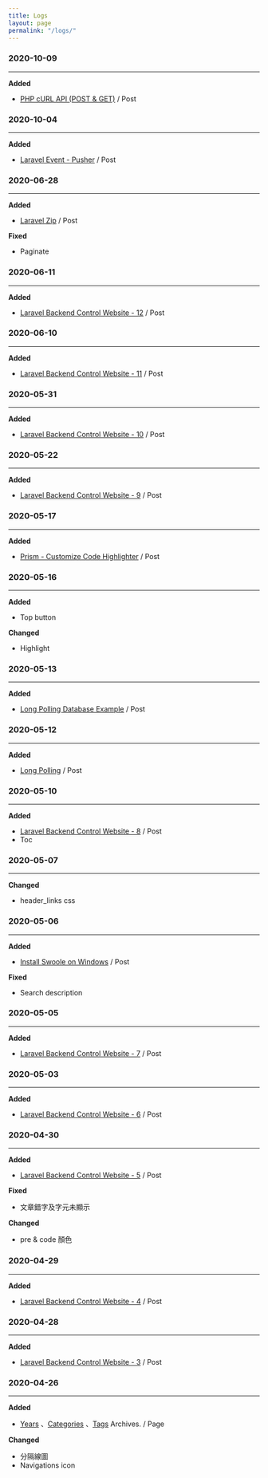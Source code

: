 ```yaml
---
title: Logs
layout: page
permalink: "/logs/"
---
```


### 2020-10-09
---
**Added**
* [PHP cURL API (POST & GET)](https://jhuei.com/code/2020/10/09/php-curl-api.html) / Post

### 2020-10-04
---
**Added**
* [Laravel Event - Pusher](https://jhuei.com/code/2020/10/04/laravel-event-pusher.html) / Post

### 2020-06-28
---
**Added**
* [Laravel Zip](https://jhuei.com/code/2020/06/28/laravel-zip.html) / Post

**Fixed**
* Paginate

### 2020-06-11
---
**Added**
* [Laravel Backend Control Website - 12](https://jhuei.com/code/2020/06/11/laravel-myweb-12.html) / Post

### 2020-06-10
---
**Added**
* [Laravel Backend Control Website - 11](https://jhuei.com/code/2020/06/10/laravel-myweb-11.html) / Post


### 2020-05-31
---
**Added**
* [Laravel Backend Control Website - 10](https://jhuei.com/code/2020/05/31/laravel-myweb-10.html) / Post

### 2020-05-22
---
**Added**
* [Laravel Backend Control Website - 9](https://jhuei.com/code/2020/05/17/prism-highlighter.html) / Post

### 2020-05-17
---
**Added**
* [Prism - Customize Code Highlighter](https://jhuei.com/code/2020/05/13/long-polling-example.html) / Post

### 2020-05-16
---
**Added**
* Top button

**Changed**
* Highlight

### 2020-05-13
---
**Added**
* [Long Polling Database Example](https://jhuei.com/code/2020/05/12/long-polling.html) / Post

### 2020-05-12
---
**Added**
* [Long Polling](https://jhuei.com/code/2020/05/12/long-polling.html) / Post


### 2020-05-10
---
**Added**
* [Laravel Backend Control Website - 8](https://jhuei.com/code/2020/05/10/laravel-myweb-8.html) / Post
* Toc

### 2020-05-07
---
**Changed**
* header_links css

### 2020-05-06
---
**Added**
* [Install Swoole on Windows](https://jhuei.com/execution/2020/05/06/swoole-install-on-windows.html) / Post

**Fixed**
* Search description

### 2020-05-05
---
**Added**
* [Laravel Backend Control Website - 7](https://jhuei.com/code/2020/05/05/laravel-myweb-7.html) / Post

### 2020-05-03
---
**Added**
* [Laravel Backend Control Website - 6](https://jhuei.com/code/2020/05/03/laravel-myweb-6.html) / Post

### 2020-04-30
---
**Added**
* [Laravel Backend Control Website - 5](https://jhuei.com/code/2020/04/30/laravel-myweb-5.html) / Post

**Fixed**
* 文章錯字及字元未顯示

**Changed**
* pre & code 顏色

### 2020-04-29
---
**Added**
* [Laravel Backend Control Website - 4](https://jhuei.com/code/2020/04/29/laravel-myweb-4.html) / Post

### 2020-04-28
---
**Added**
* [Laravel Backend Control Website - 3](https://jhuei.com/code/2020/04/28/laravel-myweb-3.html) / Post

### 2020-04-26
---
**Added**
* [Years](https://jhuei.com/archives/) 、[Categories](https://jhuei.com/categories/) 、[Tags](https://jhuei.com/tags/)  Archives. / Page

**Changed**
* 分隔線圖
* Navigations icon
